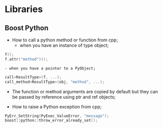 # Libraries

## Boost Python

- How to call a python method or function from cpp;
	- when you have an instance of type object;
```cpp
f();
f.attr("method")();
```
	- when you have a pointer to a PyObject;
```cpp
call<ResultType>(f, ...);
call_method<ResultType>(obj, "method", ...);
```
- The function or method arguments are copied by default but they can be passed by reference using ptr and ref objects;

- How to raise a Python exception from cpp;
```cpp
PyErr_SetString(PyExec_ValueError, "message");
boost::python::throw_error_already_set();
```
